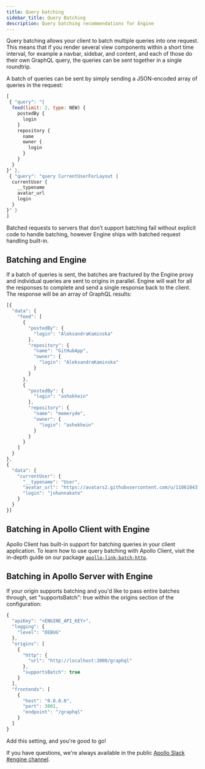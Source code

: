 ```yaml
---
title: Query batching
sidebar_title: Query Batching 
description: Query batching recommendations for Engine
---
```


Query batching allows your client to batch multiple queries into one request.  This means that if you render several view components within a short time interval, for example a navbar, sidebar, and content, and each of those do their own GraphQL query, the queries can be sent together in a single roundtrip.  

A batch of queries can be sent by simply sending a JSON-encoded array of queries in the request:

```js
[ 
 { "query": "{
  feed(limit: 2, type: NEW) {
    postedBy {
      login
    }
    repository {
      name
      owner {
        login
      }
    }
  }
}" }, 
 { "query": "query CurrentUserForLayout {
  currentUser {
    __typename
    avatar_url
    login
  }
}" }
] 
```

Batched requests to servers that don’t support batching fail without explicit code to handle batching, however Engine ships with batched request handling built-in.  

<h2 id="apollo-server-batch-support" title="Batching and Engine">Batching and Engine</h2>

If a batch of queries is sent, the batches are fractured by the Engine proxy and individual queries are sent to origins in parallel.  Engine will wait for all the responses to complete and send a single response back to the client.  The response will be an array of GraphQL results:

```js
[{
  "data": {
    "feed": [
      {
        "postedBy": {
          "login": "AleksandraKaminska"
        },
        "repository": {
          "name": "GitHubApp",
          "owner": {
            "login": "AleksandraKaminska"
          }
        }
      },
      {
        "postedBy": {
          "login": "ashokhein"
        },
        "repository": {
          "name": "memeryde",
          "owner": {
            "login": "ashokhein"
          }
        }
      }
    ]
  }
},
{
  "data": {
    "currentUser": {
      "__typename": "User",
      "avatar_url": "https://avatars2.githubusercontent.com/u/11861843?v=4",
      "login": "johannakate"
    }
  }
}]
```

<h2 id="apollo-server-batch-support" title="Batching, Apollo Client & Engine">Batching in Apollo Client with Engine</h2>

Apollo Client has built-in support for batching queries in your client application.  To learn how to use query batching with Apollo Client, visit the in-depth guide on our package [`apollo-link-batch-http`](https://www.apollographql.com/docs/link/links/batch-http.html).


<h2 id="apollo-server-batch-support" title="Batching, Apollo Server & Engine">Batching in Apollo Server with Engine</h2>

If your origin supports batching and you'd like to pass entire batches through, set "supportsBatch": true within the origins section of the configuration:

```js
{
  "apiKey": "<ENGINE_API_KEY>",
  "logging": {
    "level": "DEBUG"
  },
  "origins": [
    {
      "http": {
        "url": "http://localhost:3000/graphql"
      },
      "supportsBatch": true
    }
  ],
  "frontends": [
    {
      "host": "0.0.0.0",
      "port": 3001,
      "endpoint": "/graphql"
    }
  ]
}
```

Add this setting, and you're good to go! 

If you have questions, we're always available in the public [Apollo Slack #engine channel](https://www.apollographql.com/#slack).


